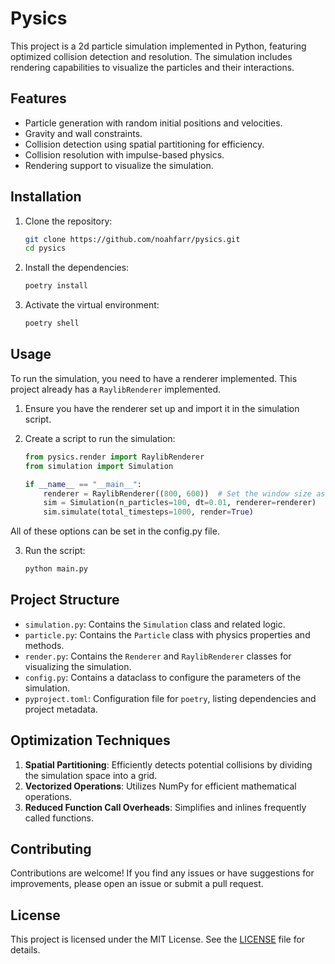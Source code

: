 # Pysics

This project is a 2d particle simulation implemented in Python, featuring optimized collision detection and resolution. The simulation includes rendering capabilities to visualize the particles and their interactions.

## Features

- Particle generation with random initial positions and velocities.
- Gravity and wall constraints.
- Collision detection using spatial partitioning for efficiency.
- Collision resolution with impulse-based physics.
- Rendering support to visualize the simulation.

## Installation

1. Clone the repository:
    ```sh
    git clone https://github.com/noahfarr/pysics.git
    cd pysics
    ```

2. Install the dependencies:
    ```sh
    poetry install
    ```

3. Activate the virtual environment:
    ```sh
    poetry shell
    ```

## Usage

To run the simulation, you need to have a renderer implemented. This project already has a `RaylibRenderer` implemented.

1. Ensure you have the renderer set up and import it in the simulation script.

2. Create a script to run the simulation:
    ```python
    from pysics.render import RaylibRenderer
    from simulation import Simulation

    if __name__ == "__main__":
        renderer = RaylibRenderer((800, 600))  # Set the window size as needed
        sim = Simulation(n_particles=100, dt=0.01, renderer=renderer)
        sim.simulate(total_timesteps=1000, render=True)
    ```

All of these options can be set in the config.py file.

3. Run the script:
    ```sh
    python main.py
    ```

## Project Structure

- `simulation.py`: Contains the `Simulation` class and related logic.
- `particle.py`: Contains the `Particle` class with physics properties and methods.
- `render.py`: Contains the `Renderer` and `RaylibRenderer` classes for visualizing the simulation.
- `config.py`: Contains a dataclass to configure the parameters of the simulation.
- `pyproject.toml`: Configuration file for `poetry`, listing dependencies and project metadata.

## Optimization Techniques

1. **Spatial Partitioning**: Efficiently detects potential collisions by dividing the simulation space into a grid.
2. **Vectorized Operations**: Utilizes NumPy for efficient mathematical operations.
3. **Reduced Function Call Overheads**: Simplifies and inlines frequently called functions.

## Contributing

Contributions are welcome! If you find any issues or have suggestions for improvements, please open an issue or submit a pull request.

## License

This project is licensed under the MIT License. See the [LICENSE](LICENSE) file for details.
